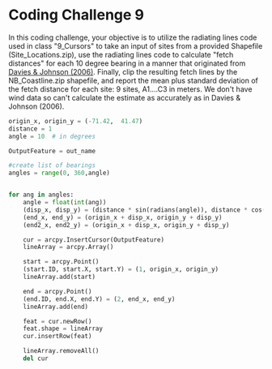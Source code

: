# Coding Challenge 9

In this coding challenge, your objective is to utilize the radiating lines code used in class "9_Cursors" to take an input of sites from a provided Shapefile (Site_Locations.zip), use the radiating lines code to calculate "fetch distances" for each 10 degree bearing in a manner that originated from [Davies & Johnson (2006)](https://www.sciencedirect.com/science/article/pii/S0272771406001867). Finally, clip the resulting fetch lines by the NB_Coastline.zip shapefile, and report the mean plus standard deviation of the fetch distance for each site: 9 sites, A1....C3 in meters. We don't have wind data so can't calculate the estimate as accurately as in Davies & Johnson (2006).


```python
origin_x, origin_y = (-71.42,  41.47)
distance = 1
angle = 10  # in degrees

OutputFeature = out_name

#create list of bearings
angles = range(0, 360,angle)


for ang in angles:
    angle = float(int(ang))
    (disp_x, disp_y) = (distance * sin(radians(angle)), distance * cos(radians(angle)))
    (end_x, end_y) = (origin_x + disp_x, origin_y + disp_y)
    (end2_x, end2_y) = (origin_x + disp_x, origin_y + disp_y)

    cur = arcpy.InsertCursor(OutputFeature)
    lineArray = arcpy.Array()

    start = arcpy.Point()
    (start.ID, start.X, start.Y) = (1, origin_x, origin_y)
    lineArray.add(start)

    end = arcpy.Point()
    (end.ID, end.X, end.Y) = (2, end_x, end_y)
    lineArray.add(end)

    feat = cur.newRow()
    feat.shape = lineArray
    cur.insertRow(feat)

    lineArray.removeAll()
    del cur
```
